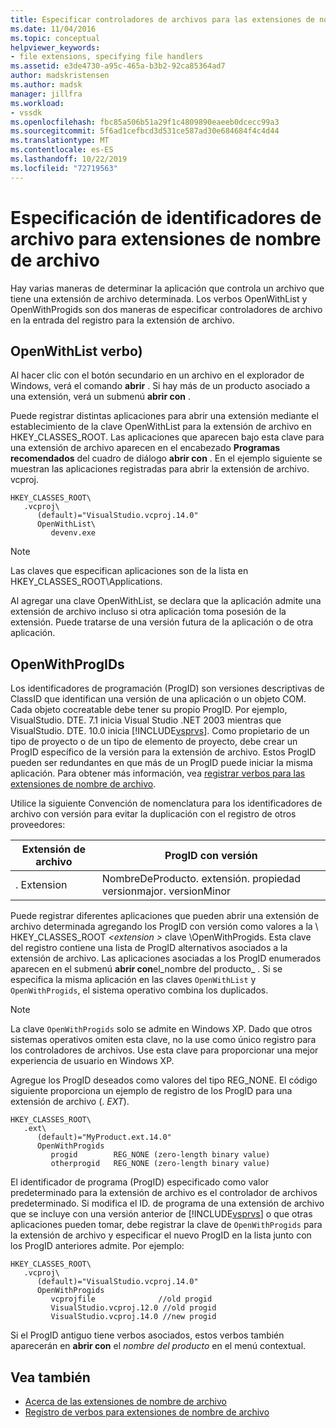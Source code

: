 ```yaml
---
title: Especificar controladores de archivos para las extensiones de nombre de archivo | Microsoft Docs
ms.date: 11/04/2016
ms.topic: conceptual
helpviewer_keywords:
- file extensions, specifying file handlers
ms.assetid: e3de4730-a95c-465a-b3b2-92ca85364ad7
author: madskristensen
ms.author: madsk
manager: jillfra
ms.workload:
- vssdk
ms.openlocfilehash: fbc85a506b51a29f1c4809890eaeeb0dcecc99a3
ms.sourcegitcommit: 5f6ad1cefbcd3d531ce587ad30e684684f4c4d44
ms.translationtype: MT
ms.contentlocale: es-ES
ms.lasthandoff: 10/22/2019
ms.locfileid: "72719563"
---
```

# <a name="specifying-file-handlers-for-file-name-extensions"></a>Especificación de identificadores de archivo para extensiones de nombre de archivo
Hay varias maneras de determinar la aplicación que controla un archivo que tiene una extensión de archivo determinada. Los verbos OpenWithList y OpenWithProgids son dos maneras de especificar controladores de archivo en la entrada del registro para la extensión de archivo.

## <a name="openwithlist-verb"></a>OpenWithList verbo)
 Al hacer clic con el botón secundario en un archivo en el explorador de Windows, verá el comando **abrir** . Si hay más de un producto asociado a una extensión, verá un submenú **abrir con** .

 Puede registrar distintas aplicaciones para abrir una extensión mediante el establecimiento de la clave OpenWithList para la extensión de archivo en HKEY_CLASSES_ROOT. Las aplicaciones que aparecen bajo esta clave para una extensión de archivo aparecen en el encabezado **Programas recomendados** del cuadro de diálogo **abrir con** . En el ejemplo siguiente se muestran las aplicaciones registradas para abrir la extensión de archivo. vcproj.

```
HKEY_CLASSES_ROOT\
   .vcproj\
      (default)="VisualStudio.vcproj.14.0"
      OpenWithList\
         devenv.exe
```

> [!NOTE]
> Las claves que especifican aplicaciones son de la lista en HKEY_CLASSES_ROOT\Applications.

 Al agregar una clave OpenWithList, se declara que la aplicación admite una extensión de archivo incluso si otra aplicación toma posesión de la extensión. Puede tratarse de una versión futura de la aplicación o de otra aplicación.

## <a name="openwithprogids"></a>OpenWithProgIDs
 Los identificadores de programación (ProgID) son versiones descriptivas de ClassID que identifican una versión de una aplicación o un objeto COM. Cada objeto cocreatable debe tener su propio ProgID. Por ejemplo, VisualStudio. DTE. 7.1 inicia Visual Studio .NET 2003 mientras que VisualStudio. DTE. 10.0 inicia [!INCLUDE[vsprvs](../code-quality/includes/vsprvs_md.md)]. Como propietario de un tipo de proyecto o de un tipo de elemento de proyecto, debe crear un ProgID específico de la versión para la extensión de archivo. Estos ProgID pueden ser redundantes en que más de un ProgID puede iniciar la misma aplicación. Para obtener más información, vea [registrar verbos para las extensiones de nombre de archivo](../extensibility/registering-verbs-for-file-name-extensions.md).

 Utilice la siguiente Convención de nomenclatura para los identificadores de archivo con versión para evitar la duplicación con el registro de otros proveedores:

|Extensión de archivo|ProgID con versión|
|--------------------|----------------------|
|. Extension|NombreDeProducto. extensión. propiedad versionmajor. versionMinor|

 Puede registrar diferentes aplicaciones que pueden abrir una extensión de archivo determinada agregando los ProgID con versión como valores a la \\ HKEY_CLASSES_ROOT *\<extension >* clave \OpenWithProgids. Esta clave del registro contiene una lista de ProgID alternativos asociados a la extensión de archivo. Las aplicaciones asociadas a los ProgID enumerados aparecen en el submenú **abrir con**el_nombre del producto_ . Si se especifica la misma aplicación en las claves `OpenWithList` y `OpenWithProgids`, el sistema operativo combina los duplicados.

> [!NOTE]
> La clave `OpenWithProgids` solo se admite en Windows XP. Dado que otros sistemas operativos omiten esta clave, no la use como único registro para los controladores de archivos. Use esta clave para proporcionar una mejor experiencia de usuario en Windows XP.

 Agregue los ProgID deseados como valores del tipo REG_NONE. El código siguiente proporciona un ejemplo de registro de los ProgID para una extensión de archivo (. *EXT*).

```
HKEY_CLASSES_ROOT\
   .ext\
      (default)="MyProduct.ext.14.0"
      OpenWithProgids
         progid        REG_NONE (zero-length binary value)
         otherprogid   REG_NONE (zero-length binary value)
```

 El identificador de programa (ProgID) especificado como valor predeterminado para la extensión de archivo es el controlador de archivos predeterminado. Si modifica el ID. de programa de una extensión de archivo que se incluye con una versión anterior de [!INCLUDE[vsprvs](../code-quality/includes/vsprvs_md.md)] o que otras aplicaciones pueden tomar, debe registrar la clave de `OpenWithProgids` para la extensión de archivo y especificar el nuevo ProgID en la lista junto con los ProgID anteriores  admite. Por ejemplo:

```
HKEY_CLASSES_ROOT\
   .vcproj\
      (default)="VisualStudio.vcproj.14.0"
      OpenWithProgids
         vcprojfile              //old progid
         VisualStudio.vcproj.12.0 //old progid
         VisualStudio.vcproj.14.0 //new progid
```

 Si el ProgID antiguo tiene verbos asociados, estos verbos también aparecerán en **abrir con** el *nombre del producto* en el menú contextual.

## <a name="see-also"></a>Vea también
- [Acerca de las extensiones de nombre de archivo](../extensibility/about-file-name-extensions.md)
- [Registro de verbos para extensiones de nombre de archivo](../extensibility/registering-verbs-for-file-name-extensions.md)